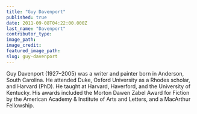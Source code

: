 ```yaml
---
title: "Guy Davenport"
published: true
date: 2011-09-08T04:22:00.000Z
last_name: "Davenport"
contributor_type:
image_path:
image_credit:
featured_image_path:
slug: guy-davenport
---
```


Guy Davenport (1927–2005) was a writer and painter born in Anderson, South Carolina. He attended Duke, Oxford University as a Rhodes scholar, and Harvard (PhD). He taught at Harvard, Haverford, and the University of Kentucky. His awards included the Morton Dawen Zabel Award for Fiction by the American Academy & Institute of Arts and Letters, and a MacArthur Fellowship.

